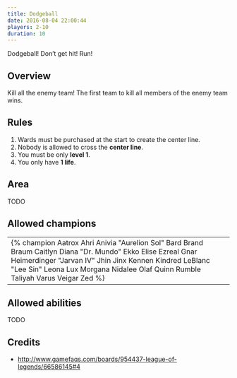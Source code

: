 ```yaml
---
title: Dodgeball
date: 2016-08-04 22:00:44
players: 2-10
duration: 10
---
```


Dodgeball! Don’t get hit! Run!

<!-- more -->

## Overview

Kill all the enemy team! The first team to kill all members of the enemy team wins.

## Rules

1. Wards must be purchased at the start to create the center line.
2. Nobody is allowed to cross the **center line**.
3. You must be only **level 1**.
3. You only have **1 life**.

## Area

TODO

## Allowed champions

|                                                                      |
| -------------------------------------------------------------------- |
| {% champion Aatrox Ahri Anivia "Aurelion Sol" Bard Brand Braum Caitlyn Diana "Dr. Mundo" Ekko Elise Ezreal Gnar Heimerdinger "Jarvan IV" Jhin Jinx Kennen Kindred LeBlanc "Lee Sin" Leona Lux Morgana Nidalee Olaf Quinn Rumble Taliyah Varus Veigar Zed %}

## Allowed abilities

TODO

## Credits

- http://www.gamefaqs.com/boards/954437-league-of-legends/66586145#4
